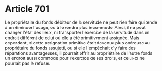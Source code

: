 # Article 701

Le propriétaire du fonds débiteur de la servitude ne peut rien faire qui tende à en diminuer l'usage, ou à le rendre plus incommode.   Ainsi, il ne peut changer l'état des lieux, ni transporter l'exercice de la servitude dans un endroit différent de celui où elle a été primitivement assignée.    Mais cependant, si cette assignation primitive était devenue plus onéreuse au propriétaire du fonds assujetti, ou si elle l'empêchait d'y faire des réparations avantageuses, il pourrait offrir au propriétaire de l'autre fonds un endroit aussi commode pour l'exercice de ses droits, et celui-ci ne pourrait pas le refuser.
